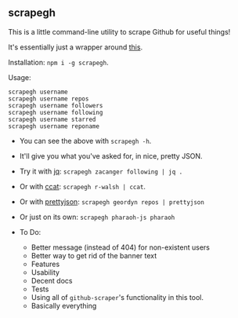 ## scrapegh

This is a little command-line utility to scrape Github for useful things!

It's essentially just a wrapper around [this](https://github.com/nelsonic/github-scraper).

Installation: `npm i -g scrapegh`.

Usage:

```
scrapegh username
scrapegh username repos
scrapegh username followers
scrapegh username following
scrapegh username starred
scrapegh username reponame
```

* You can see the above with `scrapegh -h`.
* It'll give you what you've asked for, in nice, pretty JSON.
* Try it with [jq](https://stedolan.github.io/jq/): `scrapegh zacanger following | jq .`
* Or with [ccat](https://github.com/jingweno/ccat): `scrapegh r-walsh | ccat`.
* Or with [prettyjson](https://www.npmjs.com/package/prettyjson): `scrapegh geordyn repos | prettyjson`
* Or just on its own: `scrapegh pharaoh-js pharaoh`


* To Do:
  * Better message (instead of 404) for non-existent users
  * Better way to get rid of the banner text
  * Features
  * Usability
  * Decent docs
  * Tests
  * Using all of `github-scraper`'s functionality in this tool.
  * Basically everything

